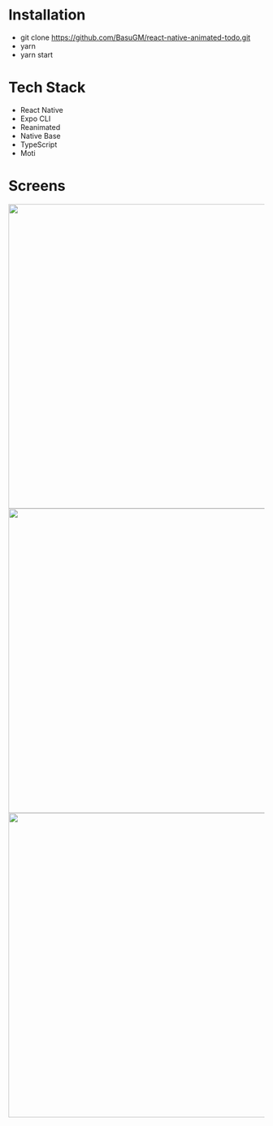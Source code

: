 # Installation
- git clone https://github.com/BasuGM/react-native-animated-todo.git <br/>
- yarn <br/>
- yarn start <br/>

# Tech Stack
- React Native <br/>
- Expo CLI <br/>
- Reanimated <br/>
- Native Base <br/>
- TypeScript <br/>
- Moti

# Screens
<p float="left">
<img src='https://lh3.googleusercontent.com/d/1AtA3i7oaHost_Cbk7wNbvUuX-x1uNtPD' height="600" />
<img src='https://lh3.googleusercontent.com/d/1AwvIkXyMCxWRNFMEb_VywPbYMZhIje_1' height="600" />
<img src='https://lh3.googleusercontent.com/d/1AztsuoEfXd85KgR2eu2moH6FX2y4dLhv' height="600" />
</p>
